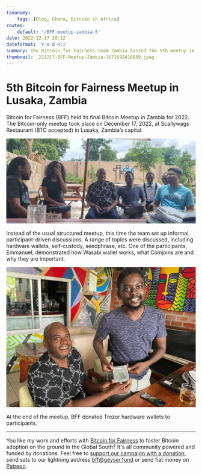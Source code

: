 ```yaml
---
taxonomy:
    tags: [Blog, Ghana, Bitcoin in Africa]
routes:
    default: '/BFF-meetup-zambia-5'
date: 2022-12-17 20:12
dateformat: 'Y-m-d H:i'
summary: The Bitcoin for Fairness team Zambia hosted the 5th meetup in the capital Lusaka last weekend.
thumbnail: _221217-BFF-Meetup-Zambia-1671692416889.jpeg
---
```


# 5th Bitcoin for Fairness Meetup in Lusaka, Zambia

Bitcoin for Fairness (BFF) held its final Bitcoin Meetup in Zambia for 2022. The Bitcoin-only meetup took place on December 17, 2022, at Scallywags Restaurant (BTC accepted) in Lusaka, Zambia’s capital.

![](_221217-BFF-Meetup-Zambia-1671692369687.jpeg)

Instead of the usual structured meetup, this time the team set up informal, participant-driven discussions. A range of topics were discussed, including hardware wallets, self-custody, seedphrase, etc. One of the participants, Emmanuel, demonstrated how Wasabi wallet works, what Coinjoins are and why they are important.

![](_221217-BFF-Meetup-Zambia-1671692416889.jpeg)

At the end of the meetup, BFF donated Trezor hardware wallets to participants.

---
You like my work and efforts with [Bitcoin for Fairness](https://bffbtc.org) to foster Bitcoin adoption on the ground in the Global South? It's all community powered and funded by donations. Feel free to [support our campaign with a donation](https://anita.link/geyser), send sats to our lightning address bff@geyser.fund or send fiat money on [Patreon](https://patreon.com/anitaposch).
